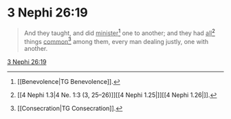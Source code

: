 # 3 Nephi 26:19

> And they taught, and did <u>minister</u>[^a] one to another; and they had <u>all</u>[^b] things <u>common</u>[^c] among them, every man dealing justly, one with another.

[3 Nephi 26:19](https://www.churchofjesuschrist.org/study/scriptures/bofm/3-ne/26?lang=eng&id=p19#p19)


[^a]: [[Benevolence|TG Benevolence]].  
[^b]: [[4 Nephi 1.3|4 Ne. 1:3 (3, 25–26)]][[4 Nephi 1.25|]][[4 Nephi 1.26|]].  
[^c]: [[Consecration|TG Consecration]].  
